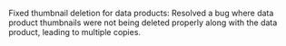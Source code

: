 Fixed thumbnail deletion for data products: Resolved a bug where data product thumbnails were not being deleted properly along with the data product, leading to multiple copies.